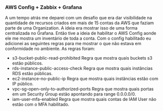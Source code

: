### AWS Config + Zabbix + Grafana

A um tempo atrás me deparei com um desafio que era dar visibilidade na quantidade de recursos criados em mais de 15 contas da AWS que faziam parte de uma Organization.
A ideia era mostrar isso de uma forma centralizada no Grafana. Então tive a ideia de habilitar o AWS Config aonde ele me mostra um inventário de toda a conta. Com o config habilitado eu adicionei as seguintes regras para me mostrar o que não estava em conformidade no ambiente.
As regras foram:
- s3-bucket-public-read-prohibited 
Regra que mostra quais buckets s3 estão públicos.
- rds-instance-public-access-check
Regra que mostra quais instâncias RDS estão públicas.
- ec2-instance-no-public-ip
Regra que mostra quais instâncias estão com IP público.
- vpc-sg-open-only-to-authorized-ports
Regra que mostra quais portas em um Security Group estão apontando para range 0.0.0.0/0.
- iam-user-mfa-enabled
Regra que mostra quais contas de IAM User não estão com o MFA habilitado.